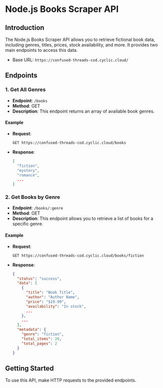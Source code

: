 # Node.js Books Scraper API

## Introduction

The Node.js Books Scraper API allows you to retrieve fictional book data, including genres, titles, prices, stock availability, and more. It provides two main endpoints to access this data.

- Base URL: `https://confused-threads-cod.cyclic.cloud/`

## Endpoints

### 1. Get All Genres

- **Endpoint**: `/books`
- **Method**: GET
- **Description**: This endpoint returns an array of available book genres.

#### Example

- **Request**:
  ```http
  GET https://confused-threads-cod.cyclic.cloud/books
  ```

- **Response**:
  ```json
  [
    "fiction",
    "mystery",
    "romance",
    ...
  ]
  ```

### 2. Get Books by Genre

- **Endpoint**: `/books/:genre`
- **Method**: GET
- **Description**: This endpoint allows you to retrieve a list of books for a specific genre.

#### Example

- **Request**:
  ```http
  GET https://confused-threads-cod.cyclic.cloud/books/fiction
  ```

- **Response**:
  ```json
  {
    "status": "success",
    "data": [
      {
        "title": "Book Title",
        "author": "Author Name",
        "price": "$19.99",
        "availability": "In stock",
        ...
      },
      ...
    ],
    "metadata": {
      "genre": "fiction",
      "total_items": 20,
      "total_pages": 2
    }
  }
  ```

## Getting Started

To use this API, make HTTP requests to the provided endpoints. 

